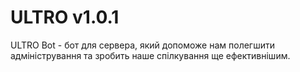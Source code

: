 # ULTRO v1.0.1
 ULTRO Bot - бот для сервера, який допоможе нам полегшити адміністрування та зробить наше спілкування ще ефективнішим.
